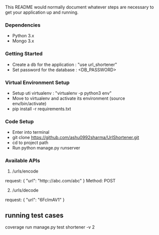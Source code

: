 
This README would normally document whatever steps are necessary to get your application up and running.

### Dependencies ###

* Python 3.x
* Mongo 3.x

### Getting Started ###

* Create a db for the application : "use url_shortener"
* Set password for the database : <DB_PASSWORD>


### Virtual Environment Setup ###

* Setup uti virtualenv : "virtualenv -p python3 env"
* Move to virtualenv and activate its environment (source env/bin/activate)
* pip  install -r requirements.txt



### Code Setup ###


* Enter into terminal
* git clone https://github.com/ashu0992sharma/UrlShortener.git
* cd to project path
* Run python manage.py runserver


### Available APIs

1. /urls/encode

request: {
	"url": "http:://abc.com/abc"
}
Method: POST

2. /urls/decode

request: {
	"url": "6FcImAV1"
}

## running test cases

coverage run manage.py test shortener -v 2

